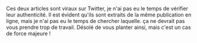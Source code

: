 Ces deux articles sont viraux sur Twitter, je n'ai pas eu le temps de vérifier leur authenticité. Il est évident qu'ils sont extraits de la même publication en ligne, mais je n'ai pas eu le temps de chercher laquelle. 
ça ne devrait pas vous prendre trop de travail. Désolé de vous planter ainsi, mais c'est un cas de force majeure !